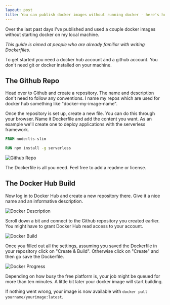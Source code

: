 ```yaml
---
layout: post
title: You can publish docker images without running docker - here's how
---
```


Over the last past days I've published and used a couple docker images without starting docker on my local machine.

*This guide is aimed at people who are already familiar with writing Dockerfiles.*

To get started you need a docker hub account and a github account. You don't need git or docker installed on your machine.

## The Github Repo

Head over to Github and create a repository. The name and description don't need to follow any conventions. I name my repos which are used for docker hub something like "docker-my-image-name".

Once the repository is set up, create a new file. You can do this through your browser. Name it Dockerfile and add the content you want. As an example we'll create one to deploy applications with the serverless framework.

```Dockerfile
FROM node:lts-slim

RUN npm install -g serverless
```

![Github Repo](https://dev-to-uploads.s3.amazonaws.com/i/oocbzm77l1ivjcq76kzv.png)

The Dockerfile is all you need. Feel free to add a readme or license.


## The Docker Hub Build

Now log in to Docker Hub and create a new repository there. Give it a nice name and an informative description.

![Docker Description](https://dev-to-uploads.s3.amazonaws.com/i/qdbhyanazz6is2312oa8.png)

Scroll down a bit and connect to the Github repository you created earlier. You might have to grant Docker Hub read access to your account.

![Docker Build](https://dev-to-uploads.s3.amazonaws.com/i/y6wfrch9b2e77vrck2lz.png)

Once you filled out all the settings, assuming you saved the Dockerfile in your repository click on "Create & Build". Otherwise click on "Create" and then go save the Dockerfile.

![Docker Progress](https://dev-to-uploads.s3.amazonaws.com/i/fkrdmf0somqpr6c9uxkx.png)

Depending on how busy the free platform is, your job might be queued for more than ten minutes. A little bit later your docker image will start building.

If nothing went wrong, your image is now available with `docker pull yourname/yourimage:latest`.